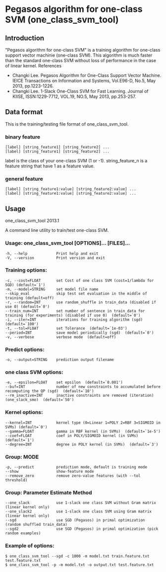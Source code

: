 # Pegasos algorithm for one-class SVM (one_class_svm_tool)

## Introduction

"Pegasos algorithm for one-class SVM" is a training algorithm for one-class support vector machinie (one-class SVM). This algorithm is much faster than the standard one-class SVM without loss of performance in the case of linear kernel. 
References

* Changki Lee. Pegasos Algorithm for One-Class Support Vector Machine. IEICE Transactions on Information and Systems, Vol.E96-D, No.5, May 2013, pp.1223-1226.
* Changki Lee. 1-Slack One-Class SVM for Fast Learning. Journal of KIISE, ISSN:1229-7712, VOL.19, NO.5, May 2013, pp.253-257.

## Data format

This is the training/testing file format of one_class_svm_tool.

### binary feature
    [label] [string_feature1] [string_feature2] ...
    [label] [string_feature1] [string_feature2] ...

label is the class of your one-class SVM (1 or -1).
string_feature_n is a feature string that have 1 as a feature value.

### general feature
    [label] [string_feature1:value] [string_feature2:value] ...
    [label] [string_feature1:value] [string_feature2:value] ...

## Usage

one_class_svm_tool 2013.1

A command line utility to train/test one-class SVM.

### Usage: one_class_svm_tool [OPTIONS]... [FILES]...
    -h, --help             Print help and exit
    -V, --version          Print version and exit

### Training options:
    -c, --cost=FLOAT       set Cost of one class SVM (cost=1/lambda for SGD) (default=`1')                    
    -m, --model=STRING     set model file name
    --skip_eval            skip test set evaluation in the middle of training (default=off)
    -r, --random=INT       use random_shuffle in train_data (disabled if use 0) (default=`0')
    --train_num=INT        set number of sentence in train_data for training (for experiments) (disabled if use 0)  (default=`0')
    -i, --iter=INT         iterations for training algorithm (sgd) (default=`100')
    -t, --tol=FLOAT        set Tolerance  (default=`1e-03')
    --period=INT           save model periodically (sgd)  (default=`0')
    -v, --verbose          verbose mode  (default=off)

### Predict options:
    -o, --output=STRING    prediction output filename

### one class SVM options:
    -e, --epsilon=FLOAT    set epsilon  (default=`0.001')
    --buf=INT              number of new constraints to accumulated before recomputing the QP (sgd)  (default=`10')
    --rm_inactive=INT      inactive constraints are removed (iteration) (one_slack_smo)  (default=`50')

### Kernel options:
    --kernel=INT           kernel type (0=Linear 1=POLY 2=RBF 3=SIGMOID in SVMs) (default=`0')
    --gamma=FLOAT          gamma in RBF kernel (in SVMs)  (default=`1e-5')
    --coef=FLOAT           coef in POLY/SIGMOID kernel (in SVMs)  (default=`1')
    --degree=INT           degree in POLY kernel (in SVMs)  (default=`3')

 ### Group: MODE
    -p, --predict          prediction mode, default is training mode
    --show                 show-feature mode
    --remove_zero          remove zero-value features (with --tol threshold)

 ### Group: Parameter Estimate Method
    --one_slack            use 1-slack one class SVM without Gram matrix (linear kernel only)
    --one_slack2           use 1-slack one class SVM using Gram matrix (linear kernel only)
    --sgd                  use SGD (Pegasos) in primal optimization (random shuffled train_data)
    --sgd2                 use SGD (Pegasos) in primal optimization (pick random examples)
                           
### Example of options:
    $ one_class_svm_tool --sgd -c 1000 -m model.txt train.feature.txt test.feature.txt
    $ one_class_svm_tool -p -m model.txt -o output.txt test.feature.txt
